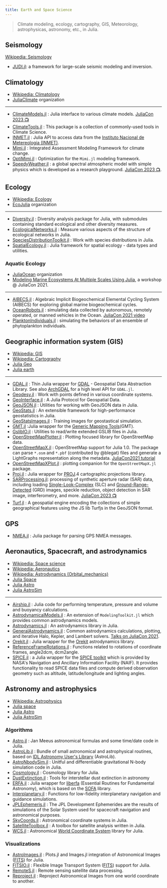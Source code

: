 ```yaml
---
title: Earth and Space Science
---
```


> Climate modeling, ecology, cartography, GIS, Meteorology, astrophysicas, astronomy, etc., in Julia.

## Seismology

[Wikipedia: Seismology](https://en.wikipedia.org/wiki/Seismology)

- [JUDI.jl](https://github.com/slimgroup/JUDI.jl): a framework for large-scale seismic modeling and inversion.

## Climatology

- [Wikipedia: Climatology](https://en.wikipedia.org/wiki/Category:Climatology)
- [JuliaClimate](https://github.com/JuliaClimate) organization

---

- [ClimateModels.jl](https://github.com/gaelforget/ClimateModels.jl) : Julia interface to various climate models. [JuliaCon 2023 📺](https://www.youtube.com/watch?v=_Y6mNrN7eWA)
- [ClimateTools.jl](https://github.com/JuliaClimate/ClimateTools.jl) : This package is a collection of commonly-used tools in Climate Science.
- [INMET.jl](https://github.com/JuliaClimate/INMET.jl) : Julia API to access data from the [Instituto Nacional de Metereologia (INMET)](https://portal.inmet.gov.br/).
- [Mimi.jl](https://github.com/mimiframework/Mimi.jl) : Integrated Assessment Modeling Framework for climate change.
- [OptiMimi.jl](https://github.com/jrising/OptiMimi.jl) : Optimization for the `Mimi.jl` modeling framework.
- [SpeedyWeather.jl](https://github.com/SpeedyWeather/SpeedyWeather.jl) : a global spectral atmospheric model with simple physics which is developed as a research playground. [JuliaCon 2023 📺](https://www.youtube.com/watch?v=qgmgg_Bzgyg).

## Ecology

- [Wikipedia: Ecology](https://en.wikipedia.org/wiki/Category:Ecology)
- [EcoJulia](https://github.com/EcoJulia) organization

---

- [Diversity.jl](https://github.com/EcoJulia/Diversity.jl) : Diversity analysis package for Julia, with submodules containing standard ecological and other diversity measures.
- [EcologicalNetworks.jl](https://github.com/EcoJulia/EcologicalNetworks.jl) : Measure various aspects of the structure of ecological networks in Julia.
- [SpeciesDistributionToolkit.jl](https://github.com/PoisotLab/SpeciesDistributionToolkit.jl) : Work with species distributions in Julia.
- [SpatialEcology.jl](https://github.com/EcoJulia/SpatialEcology.jl) : Julia framework for spatial ecology - data types and utilities.

### Aquatic Ecology

- [JuliaOcean](https://github.com/JuliaOcean) organization
- [Modeling Marine Ecosystems At Multiple Scales Using Julia](https://youtu.be/UCIRrXz2ZS0), a workshop @ JuliaCon 2021.

---

- [AIBECS.jl](https://github.com/JuliaOcean/AIBECS.jl) : Algebraic Implicit Biogeochemical Elemental Cycling System (AIBECS) for exploring global marine biogeochemical cycles.
- [OceanRobots.jl](https://github.com/gaelforget/OceanRobots.jl) : simulating data collected by autonomous, remotely operated, or manned vehicles in the Ocean. [JuliaCon 2021 video](https://youtu.be/oC-rikXfVo8)
- [PlanktonIndividuals.jl](https://github.com/JuliaOcean/PlanktonIndividuals.jl) : simulating the behaviors of an ensemble of phytoplankton individuals.

## Geographic information system (GIS)

- [Wikipedia: GIS](https://en.wikipedia.org/wiki/Geographic_information_system)
- [Wikipedia: Cartography](https://en.wikipedia.org/wiki/Category:Cartography)
- [Julia Geo](https://github.com/JuliaGeo)
- [Julia earth](https://github.com/JuliaEarth)

---

- [GDAL.jl](https://github.com/JuliaGeo/GDAL.jl) : Thin Julia wrapper for [GDAL](https://gdal.org/) - Geospatial Data Abstraction Library. See also [ArchGDAL](https://github.com/yeesian/ArchGDAL.jl) for a high level API for `GDAL.jl`.
- [Geodesy.jl](https://github.com/JuliaGeo/Geodesy.jl) : Work with points defined in various coordinate systems.
- [GeoInterface.jl](https://github.com/JuliaGeo/GeoInterface.jl) : A Julia Protocol for Geospatial Data.
- [GeoJSON.jl](https://github.com/JuliaGeo/GeoJSON.jl) : Utilities for working with GeoJSON data in Julia.
- [GeoStats.jl](https://github.com/JuliaEarth/GeoStats.jl) : An extensible framework for high-performance geostatistics in Julia.
- [GeoStatsImages.jl](https://github.com/JuliaEarth/GeoStatsImages.jl) : Training images for geostastical simulation.
- [GMT.jl](https://github.com/GenericMappingTools/GMT.jl) :Julia wrapper for the [Generic Mapping Tools](https://github.com/GenericMappingTools/gmt)(GMT).
- [GslibIO.jl](https://github.com/JuliaEarth/GslibIO.jl) : Utilities to read/write extended GSLIB files in Julia.
- [OpenStreetMapPlotter.jl](https://github.com/juliusgeo/OpenStreetMapPlotter.jl) : Plotting focused library for OpenStreetMap data.
- [OpenStreetMapX.jl](https://github.com/pszufe/OpenStreetMapX.jl) : OpenStreetMap support for Julia 1.0. The package can parse `*.osm` and `*.pbf` (contributed by @blegat) files and generate a LightGraphs representation along the metadata. [JuliaCon2021 tutorial](https://pszufe.github.io/OpenStreetMapX_Tutorial/JuliaCon2021/)
- [OpenStreetMapXPlot.jl](https://github.com/pszufe/OpenStreetMapXPlot.jl) : plotting companion for the `OpenStreetMapX.jl` package.
- [Proj.jl](https://github.com/JuliaGeo/Proj.jl) : Julia wrapper for [PROJ](https://proj.org/).4 cartographic projections library.
- [SARProcessing.jl](https://github.com/AIRCentre/SARProcessing.jl): processing of synthetic aperture radar (SAR) data, including loading [Single-Look-Complex][] (SLC) and [Ground-Range-Detected][] (GRD) images, speckle reduction, object detection in SAR image, interferometry, and more. [JuliaCon 2023 📺](https://www.youtube.com/watch?v=HONx0bzFneU)
- [Turf.jl](https://github.com/philoez98/Turf.jl) : A geospatial engine encoding the collections of simple geographical features using the JS lib Turfjs in the GeoJSON format.

[Single-Look-Complex]: https://sentinels.copernicus.eu/web/sentinel/technical-guides/sentinel-1-sar/products-algorithms/level-1-algorithms/single-look-complex
[Ground-Range-Detected]: https://sentinels.copernicus.eu/web/sentinel/technical-guides/sentinel-1-sar/products-algorithms/level-1-algorithms/ground-range-detected

## GPS

- [NMEA.jl](https://github.com/RobBlackwell/NMEA.jl) : Julia package for parsing GPS NMEA messages.

## Aeronautics, Spacecraft, and astrodynamics

- [Wikipedia: Space science](https://en.wikipedia.org/wiki/Outline_of_space_science)
- [Wikipedia: Aeronautics](https://en.wikipedia.org/wiki/Aeronautics)
- [Wikipedia: Astrodynamics (Orbital_mechanics)](https://en.wikipedia.org/wiki/Orbital_mechanics)
- [Julia Space](https://github.com/JuliaSpace)
- [Julia Astro](https://github.com/juliaastro)
- [Julia AstroSim](https://github.com/JuliaAstroSim)

---

- [Airship.jl](https://github.com/ordovician/Airship.jl) : Julia code for performing temperature, pressure and volume and buoyancy calculations.
- [AstrodynamicalModels.jl](https://github.com/cadojo/AstrodynamicalModels.jl) : An extension of `ModelingToolkit.jl` which provides common astrodynamics models.
- [Astrodynamics.jl](https://github.com/JuliaSpace/Astrodynamics.jl) : An astrodynamics library in Julia.
- [GeneralAstrodynamics.jl](https://github.com/cadojo/GeneralAstrodynamics.jl) : Common astrodynamics calculations, plotting, and iterative Halo, Kepler, and Lambert solvers. [Talks on JuliaCon 2021](https://www.youtube.com/watch?v=WnvKaUsGv8w).
- [Orekit.jl](https://github.com/JuliaSpace/Orekit.jl) : Julia wrapper for the [Orekit](https://www.orekit.org) astrodynamics library.
- [ReferenceFrameRotations.jl](https://github.com/JuliaSpace/ReferenceFrameRotations.jl) : Functions related to rotations of coordinate frames, angle2dcm, dcm2angle.
- [SPICE.jl](https://github.com/JuliaAstro/SPICE.jl) : a Julia wrapper for the [SPICE toolkit](https://naif.jpl.nasa.gov/naif/index.html) which is provided by NASA's Navigation and Ancillary Information Facility (NAIF). It provides functionality to read SPICE data files and compute derived observation geometry such as altitude, latitude/longitude and lighting angles.

## Astronomy and astrophysics

- [Wikipedia: Astrophysics](https://en.wikipedia.org/wiki/Astrophysics)
- [Julia space](https://github.com/JuliaSpace)
- [Julia Astro](https://github.com/juliaastro)
- [Julia AstroSim](https://github.com/JuliaAstroSim)

### Algorithms

- [Astro.jl](https://github.com/cormullion/Astro.jl) : Jan Meeus astronomical formulas and some time/date code in Julia.
- [AstroLib.jl](https://github.com/JuliaAstro/AstroLib.jl) : Bundle of small astronomical and astrophysical routines, based on [IDL Astronomy User's Library](http://idlastro.gsfc.nasa.gov/homepage.html) (AstroLib).
- [AstroNbodySim.jl](https://github.com/JuliaAstroSim/AstroNbodySim.jl) : Unitful and differentiable gravitational N-body simulation code in Julia.
- [Cosmology.jl](https://github.com/JuliaAstro/Cosmology.jl) : Cosmology library for Julia.
- [DustExtinction.jl](https://github.com/JuliaAstro/DustExtinction.jl) : Tools for interstellar dust extinction in astronomy
- [ERFA.jl](https://github.com/JuliaAstro/ERFA.jl) : Julia wrapper for [liberfa](https://github.com/liberfa/erfa) (Essential Routines for Fundamental Astronomy), which is based on the [SOFA](http://www.iausofa.org) library.
- [Interplanetary.jl](https://github.com/crbinz/Interplanetary.jl) : Functions for low-fidelity interplanetary navigation and guidance simulations.
- [JPLEphemeris.jl](https://github.com/JuliaAstro/JPLEphemeris.jl) : The JPL Development Ephemerides are the results of simulations of the Solar System used for spacecraft navigation and astronomical purposes.
- [SkyCoords.jl](https://github.com/JuliaAstro/SkyCoords.jl) : Astronomical coordinate systems in Julia.
- [SatelliteToolbox.jl](https://github.com/JuliaSpace/SatelliteToolbox.jl) : A toolbox for satellite analysis written in Julia.
- [WCS.jl](https://github.com/JuliaAstro/WCS.jl) : Astronomical [World Coordinate System](https://www.atnf.csiro.au/people/mcalabre/WCS/) library for Julia.

### Visualizations

- [AstroImages.jl](https://github.com/JuliaAstro/AstroImages.jl) : Plots.jl and Images.jl integration of Astronomical Images ([FITS][]) for Julia.
- [FITSIO.jl](https://github.com/JuliaAstro/FITSIO.jl) : Flexible Image Transport System ([FITS][]) support for Julia.
- [RemoteS.jl](https://github.com/GenericMappingTools/RemoteS.jl) : Remote sensing satellite data processing.
- [Reproject.jl](https://github.com/JuliaAstro/Reproject.jl) : Reproject Astronomical Images from one world coordinate to another.

[FITS]: https://en.wikipedia.org/wiki/FITS
